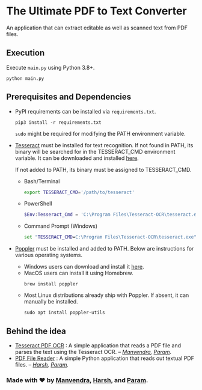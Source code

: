 # The Ultimate PDF to Text Converter
An application that can extract editable as well as scanned text from PDF files.

## Execution
Execute `main.py` using Python 3.8+.
```
python main.py
```

## Prerequisites and Dependencies
- PyPI requirements can be installed via `requirements.txt`.
  ```
  pip3 install -r requirements.txt
  ```
  `sudo` might be required for modifying the PATH environment variable.
- [Tesseract](https://github.com/tesseract-ocr/tesseract) must be installed for text recognition. If not found in PATH, its binary will be searched for in the TESSERACT_CMD environment variable. It can be downloaded and installed [here](https://github.com/tesseract-ocr/tesseract/releases).
  
  If not added to PATH, its binary must be assigned to TESSERACT_CMD.
  - Bash/Terminal
    ``` bash
    export TESSERACT_CMD='/path/to/tesseract'
    ```
  - PowerShell
    ``` powershell
    $Env:Tesseract_Cmd = 'C:\Program Files\Tesseract-OCR\tesseract.exe'
    ```
  - Command Prompt (Windows)
    ``` cmd
    set "TESSERACT_CMD=C:\Program Files\Tesseract-OCR\tesseract.exe"
    ```
- [Poppler](https://poppler.freedesktop.org/) must be installed and added to PATH. Below are instructions for various operating systems.
  - Windows users can download and install it [here](https://blog.alivate.com.au/poppler-windows/).
  - MacOS users can install it using Homebrew.
    ```
    brew install poppler
	```
  - Most Linux distributions already ship with Poppler. If absent, it can manually be installed.
    ```
    sudo apt install poppler-utils
	```

## Behind the idea
- [Tesseract PDF OCR](https://github.com/Manvendra2000/Reader) : A simple application that reads a PDF file and parses the text using the Tesseract OCR. _– [Manvendra](https://github.com/Manvendra2000), [Param](http://www.paramsid.com/)._
- [PDF File Reader](https://github.com/HarshMarolia/Pdf-File-Reader) : A simple Python application that reads out textual PDF files. _– [Harsh](https://github.com/HarshMarolia), [Param](http://www.paramsid.com/)._

### Made with ❤ by [Manvendra](https://github.com/Manvendra2000), [Harsh](https://github.com/HarshMarolia), and [Param](http://www.paramsid.com/).